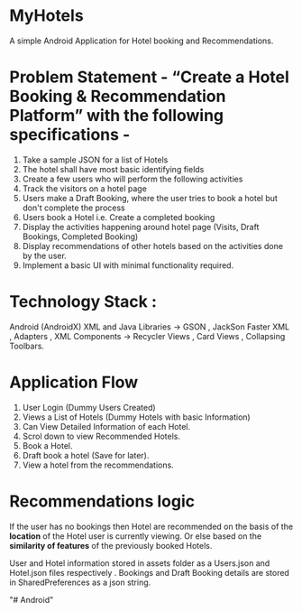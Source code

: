 # MyHotels
A simple Android Application for Hotel booking and Recommendations.

# Problem Statement - “Create a Hotel Booking & Recommendation Platform” with the following specifications -
1. Take a sample JSON for a list of Hotels
2. The hotel shall have most basic identifying fields
3. Create a few users who will perform the following activities 
4. Track the visitors on a hotel page
5. Users make a Draft Booking, where the user tries to book a hotel but don't complete the process
6. Users book a Hotel i.e. Create a completed booking
7. Display the activities happening around hotel page (Visits, Draft Bookings, Completed Booking)
8. Display recommendations of other hotels based on the activities done by the user.
9. Implement a basic UI with minimal functionality required.
 
 # Technology Stack : 
Android (AndroidX)
XML and Java
Libraries -> GSON , JackSon Faster XML , Adapters , 
XML Components -> Recycler Views , Card Views , Collapsing Toolbars.
 
# Application Flow
1. User Login (Dummy Users Created)
2. Views a List of Hotels (Dummy Hotels with basic Information)
3. Can View Detailed Information of each Hotel.
4. Scrol down to view Recommended Hotels.
5. Book a Hotel.
6. Draft book a hotel (Save for later).
7. View a hotel from the recommendations.

# Recommendations logic
If the user has no bookings then Hotel are recommended on the basis of the **location** of the Hotel user is currently viewing.
Or else based on the **similarity of features** of the previously booked Hotels.

User and Hotel information stored in assets folder as a Users.json and Hotel.json files respectively .
Bookings and Draft Booking details are stored in SharedPreferences as a json string.

"# Android" 
